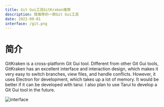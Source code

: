 ```yaml
---
title: Git Gui工具GitKraken推荐
description: 我推荐的一款Git Gui工具
date: 2022-09-01
interface: /git.png
---
```

# 简介

GitKraken is a cross-platform Git Gui tool. Different from other Git Gui tools, GitKraken has an excellent interface and interaction design, which makes it very easy to switch branches, view files, and handle conflicts. However, it uses Electron for development, which takes up a lot of memory. It would be better if it can be developed with tarui. I also plan to use Tarui to develop a Git Gui tool in the future.

![interface](/git1.png)
